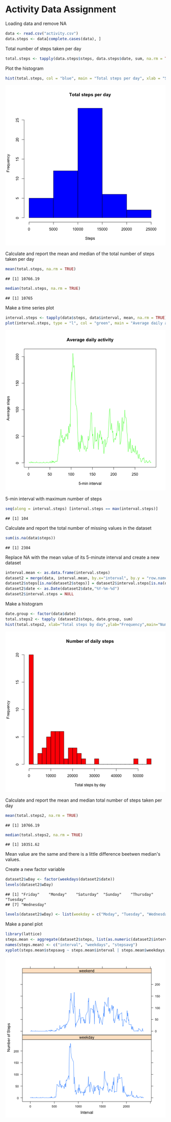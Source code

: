 # Activity Data Assignment

Loading data and remove NA 


```r
data <- read.csv("activity.csv")
data.steps <- data[complete.cases(data), ]
```

Total number of steps taken per day


```r
total.steps <- tapply(data.steps$steps, data.steps$date, sum, na.rm = TRUE)
```

Plot the histogram


```r
hist(total.steps, col = "blue", main = "Total steps per day", xlab = "Steps", ylab = "Frequency")
```

![plot of chunk unnamed-chunk-3](figure/unnamed-chunk-3-1.png)

Calculate and report the mean and median of the total number of steps taken per day


```r
mean(total.steps, na.rm = TRUE)
```

```
## [1] 10766.19
```


```r
median(total.steps, na.rm = TRUE)
```

```
## [1] 10765
```
Make a time series plot 


```r
interval.steps <- tapply(data$steps, data$interval, mean, na.rm = TRUE)
plot(interval.steps, type = "l", col = "green", main = "Average daily activity", ylab = "Average steps", xlab = "5-min interval")
```

![plot of chunk unnamed-chunk-6](figure/unnamed-chunk-6-1.png)

5-min interval with maximum number of steps


```r
seq(along = interval.steps) [interval.steps == max(interval.steps)]
```

```
## [1] 104
```

Calculate and report the total number of missing values in the dataset


```r
sum(is.na(data$steps))
```

```
## [1] 2304
```

Replace NA with the mean value of its 5-minute interval and create a new dataset


```r
interval.mean <- as.data.frame(interval.steps)
dataset2 = merge(data, interval.mean, by.x="interval", by.y = "row.names")
dataset2$steps[is.na(dataset2$steps)] = dataset2$interval.steps[is.na(dataset2$steps)]
dataset2$date <- as.Date(dataset2$date,"%Y-%m-%d")
dataset2$interval.steps = NULL
```

Make a histogram


```r
date.group <- factor(data$date)
total.steps2 <- tapply (dataset2$steps, date.group, sum)
hist(total.steps2, xlab="Total steps by day",ylab="Frequency",main="Number of daily steps", breaks = 20, col = "red")
```

![plot of chunk unnamed-chunk-10](figure/unnamed-chunk-10-1.png)

Calculate and report the mean and median total number of steps taken per day


```r
mean(total.steps2, na.rm = TRUE)
```

```
## [1] 10766.19
```


```r
median(total.steps2, na.rm = TRUE)
```

```
## [1] 10351.62
```

Mean value are the same and there is a little difference beetwen median's values.

Create a new factor variable 


```r
dataset2$wDay <- factor(weekdays(dataset2$date))
levels(dataset2$wDay)
```

```
## [1] "Friday"    "Monday"    "Saturday"  "Sunday"    "Thursday"  "Tuesday"  
## [7] "Wednesday"
```

```r
levels(dataset2$wDay) <- list(weekday = c("Moday", "Tuesday", "Wednesday", "Thursday", "Friday"), weekend = c("Saturday", "Sunday"))
```

Make a panel plot


```r
library(lattice)
steps.mean <- aggregate(dataset2$steps, list(as.numeric(dataset2$interval), dataset2$wDay), FUN = "mean")
names(steps.mean) <- c("interval", "weekdays", "stepsavg")
xyplot(steps.mean$stepsavg ~ steps.mean$interval | steps.mean$weekdays, layout = c(1, 2), type = "l", xlab = "Interval", ylab = "Number of Steps")
```

![plot of chunk unnamed-chunk-14](figure/unnamed-chunk-14-1.png)



                        

